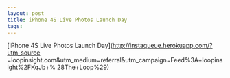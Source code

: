 ```yaml
--- 
layout: post
title: iPhone 4S Live Photos Launch Day
tags: 
---
```

[iPhone 4S Live Photos Launch Day](http://instaqueue.herokuapp.com/?utm_source
=loopinsight.com&utm_medium=referral&utm_campaign=Feed%3A+loopinsight%2FKqJb+%
28The+Loop%29)


